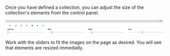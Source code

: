 Once you have defined a collection, you can adjust the size of the collection's elements from the control panel.

![Size](/wiki/images/size.png)

Work with the sliders to fit the images on the page as desired. You will see that elements are resized immediatly.